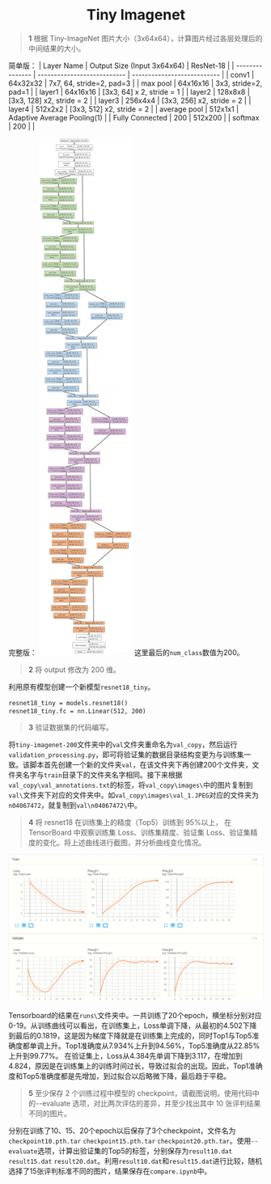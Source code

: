 # <center> Tiny Imagenet <center>

> **1** 根据 Tiny-ImageNet 图片大小（3x64x64），计算图片经过各层处理后的中间结果的大小。

简单版：
| Layer Name      | Output Size (Input 3x64x64) | ResNet-18                   |
| --------------- | --------------------------- | --------------------------- |
| conv1           | 64x32x32                    | 7x7, 64, stride=2, pad=3    |
| max pool        | 64x16x16                    | 3x3, stride=2, pad=1        |
| layer1          | 64x16x16                    | [3x3, 64] x 2, stride = 1   |
| layer2          | 128x8x8                     | [3x3, 128] x2, stride = 2   |
| layer3          | 256x4x4                     | [3x3, 256] x2, stride = 2   |
| layer4          | 512x2x2                     | [3x3, 512] x2, stride = 2   |
| average pool    | 512x1x1                     | Adaptive Average Pooling(1) |
| Fully Connected | 200                         | 512x200                     |
| softmax         | 200                         |                             |

完整版：
![各层输出大小](files/Neuron_network.jpg)
这里最后的```num_class```数值为200。

> **2** 将 output 修改为 200 维。

利用原有模型创建一个新模型```resnet18_tiny```。

```{python}
resnet18_tiny = models.resnet18()
resnet18_tiny.fc = nn.Linear(512, 200)
```

> **3** 验证数据集的代码编写。 

将```tiny-imagenet-200```文件夹中的```val```文件夹重命名为```val_copy```，然后运行```validation_processing.py```，即可将验证集的数据目录结构变更为与训练集一致。该脚本首先创建一个新的文件夹```val```，在该文件夹下再创建200个文件夹，文件夹名字与```train```目录下的文件夹名字相同。接下来根据```val_copy\val_annotations.txt```的标签，将```val_copy\images\```中的图片复制到```val\```文件夹下对应的文件夹中。如```val_copy\images\val_1.JPEG```对应的文件夹为```n04067472```，就复制到```val\n04067472\```中。

> **4** 将 resnet18 在训练集上的精度（Top5）训练到 95%以上， 在 TensorBoard 中观察训练集 Loss、训练集精度、验证集 Loss、验证集精度的变化。将上述曲线进行截图，并分析曲线变化情况。

![tensorboard](files/tensorboard.png)

Tensorboard的结果在```runs\```文件夹中。一共训练了20个epoch，横坐标分别对应0-19。从训练曲线可以看出，在训练集上，Loss单调下降，从最初的4.502下降到最后的0.1819，这是因为梯度下降就是在训练集上完成的，同时Top1与Top5准确度都单调上升。Top1准确度从7.934%上升到94.56%，Top5准确度从22.85%上升到99.77%。
在验证集上，Loss从4.384先单调下降到3.117，在增加到4.824，原因是在训练集上的训练时间过长，导致过拟合的出现。因此，Top1准确度和Top5准确度都是先增加，到过拟合以后略微下降，最后趋于平稳。

> **5** 至少保存 2 个训练过程中模型的 checkpoint，请截图说明。使用代码中的--evaluate 选项，对比两次评估的差异，并至少找出其中 10 张评判结果不同的图片。

分别在训练了10、15、20个epoch以后保存了3个checkpoint，文件名为```checkpoint10.pth.tar``` ```checkpoint15.pth.tar``` ```checkpoint20.pth.tar```。使用```--evaluate```选项，计算出验证集的Top5的标签，分别保存为```result10.dat``` ```result15.dat``` ```result20.dat```。利用```result10.dat```和```result15.dat```进行比较，随机选择了15张评判标准不同的图片，结果保存在```compare.ipynb```中。